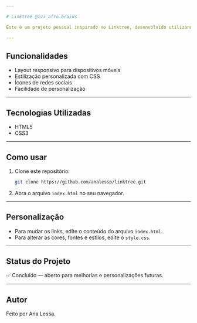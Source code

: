 ```yaml
---

# Linktree @ivi_afro.braids

Este é um projeto pessoal inspirado no Linktree, desenvolvido utilizando HTML e CSS puro, com o objetivo de reunir em um só lugar todos os links importantes para o estúdio Ivi Afro Braids (redes sociais, WhatsApp, catálogo, etc).

---
```


## Funcionalidades

- Layout responsivo para dispositivos móveis
- Estilização personalizada com CSS
- Ícones de redes sociais
- Facilidade de personalização

---

## Tecnologias Utilizadas

- HTML5
- CSS3

---

## Como usar

1. Clone este repositório:
   ```bash
   git clone https://github.com/analessp/linktree.git
   ```
2. Abra o arquivo `index.html` no seu navegador.

---

## Personalização

- Para mudar os links, edite o conteúdo do arquivo `index.html`.
- Para alterar as cores, fontes e estilos, edite o `style.css`.

---

## Status do Projeto

✅ Concluído — aberto para melhorias e personalizações futuras.

---

## Autor

Feito por Ana Lessa.
